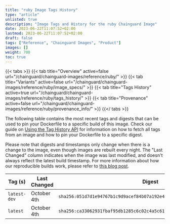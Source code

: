 ```yaml
---
title: "ruby Image Tags History"
type: "article"
unlisted: true
description: "Image Tags and History for the ruby Chainguard Image"
date: 2023-06-22T11:07:52+02:00
lastmod: 2023-06-22T11:07:52+02:00
draft: false
tags: ["Reference", "Chainguard Images", "Product"]
images: []
weight: 700
toc: true
---
```


{{< tabs >}}
{{< tab title="Overview" active=false url="/chainguard/chainguard-images/reference/ruby/" >}}
{{< tab title="Variants" active=false url="/chainguard/chainguard-images/reference/ruby/image_specs/" >}}
{{< tab title="Tags History" active=true url="/chainguard/chainguard-images/reference/ruby/tags_history/" >}}
{{< tab title="Provenance" active=false url="/chainguard/chainguard-images/reference/ruby/provenance_info/" >}}
{{</ tabs >}}

The following table contains the most recent tags and digests that can be used to pin your Dockerfile to a specific build of this image. Check our guide on [Using the Tag History API](/chainguard/chainguard-images/using-the-tag-history-api/) for information on how to fetch all tags from an image and how to pin your Dockerfile to a specific digest.

Please note that digests and timestamps only change when there is a change to the image, even though images are rebuilt every night. The "Last Changed" column indicates when the image was last modified, and doesn't always reflect the latest build timestamp. For more information about how our reproducible builds work, please refer to [this blog post](https://www.chainguard.dev/unchained/reproducing-chainguards-reproducible-image-builds).

| Tag (s)       | Last Changed | Digest                                                                    |
|---------------|--------------|---------------------------------------------------------------------------|
|  `latest-dev` | October 4th  | `sha256:051d7d1e94767b1c9d9acef84b07a192e4aef724482261efbb54244aff81c8f6` |
|  `latest`     | October 4th  | `sha256:ca33062931fbaf95db1285c6c02c4a5c6186deb51c5b57163db42aa4d31bc6dc` |

